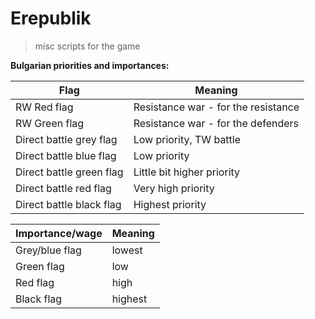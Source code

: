 # Erepublik
> misc scripts for the game

**Bulgarian priorities and importances:**

| Flag | Meaning |
| ------ | ------ |
| RW Red flag | Resistance war - for the resistance |
| RW Green flag | Resistance war - for the defenders  |
| Direct battle grey flag | Low priority, TW battle |
| Direct battle blue flag | Low priority |
| Direct battle green flag | Little bit higher priority |
| Direct battle red flag | Very high priority |
| Direct battle black flag | Highest priority |

| Importance/wage | Meaning |
| ------ | ------ |
| Grey/blue flag | lowest |
| Green flag | low |
| Red flag | high |
| Black flag | highest |


